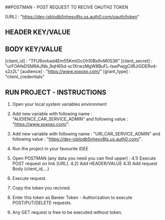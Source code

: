 ##POSTMAN - POST REQUEST TO RECIVE OAUTH2 TOKEN

[URL] : "https://dev-ixblodb5nhesv8ts.us.auth0.com/oauth/token"

## HEADER KEY/VALUE

[content-type]: "application/json"

## BODY KEY/VALUE

[client_id] : "TFU9ovbad4Em55KmtGcOh10Bx6vM0S36"
[client_secret] : "urFOAfeDSM9AJNb_9qH65d-sc1XrwzMgW8BuFL-lswPwjgCilRJiGDERvd-s2z2L"
[audience] : "https://www.xoxoxo.com/"
[grant_type] : "client_credentials"

## RUN PROJECT - INSTRUCTIONS

1) Open your local system variables environment
2) Add new variable with following name : "AUDIENCE_CAR_SERVICE_ADMIN"
and following value : "https://www.xoxoxo.com/".
3) Add new variable with following name : "URI_CAR_SERVICE_ADMIN"
and following value : "https://dev-ixblodb5nhesv8ts.us.auth0.com/".

3) Run the project in your favourite IDEE
4) Open POSTMAN (any data you need you can find upper) : 
	4.1) Execute POST request on link [URL].
	4.2) Add HEADER/VALUE
	4.3) Add request Body (client_id,...)
5) Execute request.
6) Copy the token you recivied.
7) Enter this token as Bareer Token - Authorization to execute POST/PUT/DELETE requests.
8) Any GET request is free to be executed without token.
